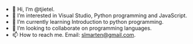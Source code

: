 - 👋 Hi, I’m @tjietel.
- 👀 I’m interested in Visual Studio, Python programming and JavaScript.
- 🌱 I’m currently learning Introduction to python programming. 
- 💞️ I’m looking to collaborate on programming languages.
- 📫 How to reach me. Email: slmarten@gmail.com.

<!---
tjietel/tjietel is a ✨ special ✨ repository because its `README.md` (this file) appears on your GitHub profile.
You can click the Preview link to take a look at your changes.
--->
